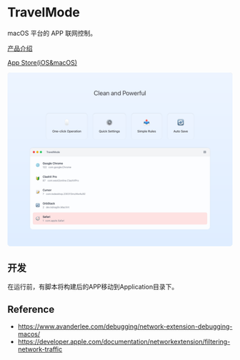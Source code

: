 # TravelMode

macOS 平台的 APP 联网控制。

<a href="https://cofficlab.github.io/products/travelmode" target="_blank">产品介绍</a>

<a href="https://apps.apple.com/cn/app/travelmode/id6474899051?mt=12" target="_blank">App Store(iOS&macOS)</a>

![Hero](./docs/feature-1x.png)

## 开发

在运行前，有脚本将构建后的APP移动到Application目录下。

## Reference

- <https://www.avanderlee.com/debugging/network-extension-debugging-macos/>
- <https://developer.apple.com/documentation/networkextension/filtering-network-traffic>
